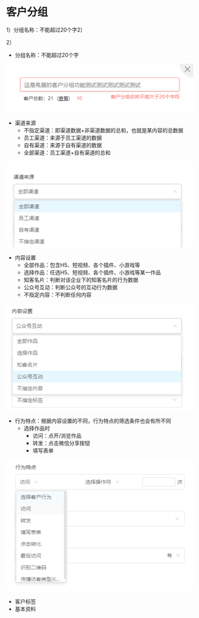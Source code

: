 # 客户分组



1）分组名称：不能超过20个字2）

2）

* 分组名称：不能超过20个字

![](../.gitbook/assets/image%20%2860%29.png)

* 渠道来源
  * 不指定渠道：即渠道数据+非渠道数据的总和，也就是某内容的总数据
  * 员工渠道：来源于员工渠道的数据
  * 自有渠道：来源于自有渠道的数据
  * 全部渠道：员工渠道+自有渠道的总和

![](../.gitbook/assets/image%20%2861%29.png)

* 内容设置
  * 全部作品：包含H5、短视频、各个插件、小游戏等
  * 选择作品：任选H5、短视频、各个插件、小游戏等某一作品
  * 知客名片：判断对该企业下的知客名片的行为数据
  * 公众号互动：判断公众号的互动行为数据
  * 不指定内容：不判断任何内容

![](../.gitbook/assets/image%20%2846%29.png)

* 行为特点：根据内容设置的不同，行为特点的筛选条件也会有所不同
  * 选择作品时
    * 访问：点开/浏览作品
    * 转发：点击微信分享按钮
    * 填写表单

![](../.gitbook/assets/image%20%28132%29.png)

* 客户标签
* 基本资料

